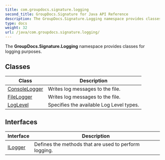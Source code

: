 ```yaml
---
title: com.groupdocs.signature.logging
second_title: GroupDocs.Signature for Java API Reference
description: The GroupDocs.Signature.Logging namespace provides classes for logging purposes.
type: docs
weight: 32
url: /java/com.groupdocs.signature.logging/
---
```


The **GroupDocs.Signature.Logging** namespace provides classes for logging purposes.


## Classes

| Class | Description |
| --- | --- |
| [ConsoleLogger](../com.groupdocs.signature.logging/consolelogger) | Writes log messages to the file. |
| [FileLogger](../com.groupdocs.signature.logging/filelogger) | Writes log messages to the file. |
| [LogLevel](../com.groupdocs.signature.logging/loglevel) | Specifies the available Log Level types. |

## Interfaces

| Interface | Description |
| --- | --- |
| [ILogger](../com.groupdocs.signature.logging/ilogger) | Defines the methods that are used to perform logging. |
